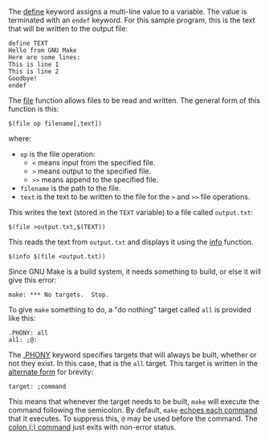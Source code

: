 The [define][1] keyword assigns a multi-line value to a variable. The value
is terminated with an `endef` keyword. For this sample program, this is the
text that will be written to the output file:

```make
define TEXT
Hello from GNU Make
Here are some lines:
This is line 1
This is line 2
Goodbye!
endef
```

The [file][2] function allows files to be read and written. The general form
of this function is this:

```make
$(file op filename[,text])
```

where:

* `op` is the file operation:
  * `<` means input from the specified file.
  * `>` means output to the specified file.
  * `>>` means append to the specified file.
* `filename` is the path to the file.
* `text` is the text to be written to the file for the `>` and `>>` file
  operations.

This writes the text (stored in the `TEXT` variable) to a file called
`output.txt`:

```make
$(file >output.txt,$(TEXT))
```

This reads the text from `output.txt` and displays it using the [info][3]
function.

```make
$(info $(file <output.txt))
```

Since GNU Make is a build system, it needs something to build, or else it will
give this error:

```
make: *** No targets.  Stop.
```

To give `make` something to do, a "do nothing" target called `all` is provided
like this:

```make
.PHONY: all
all: ;@:
```

The [.PHONY][4] keyword specifies targets that will always be built, whether or
not they exist. In this case, that is the `all` target. This target is written
in the [alternate form][5] for brevity:

```make
target: ;command
```

This means that whenever the target needs to be built, `make` will execute the
command following the semicolon. By default, `make` [echoes each command][6]
that it executes. To suppress this, `@` may be used before the command. The
[colon (:) command][7] just exits with non-error status.


[1]: https://www.gnu.org/software/make/manual/html_node/Multi_002dLine.html
[2]: https://www.gnu.org/software/make/manual/html_node/File-Function.html
[3]: https://www.gnu.org/software/make/manual/html_node/Make-Control-Functions.html
[4]: https://www.gnu.org/software/make/manual/html_node/Phony-Targets.html
[5]: https://www.gnu.org/software/make/manual/html_node/Rule-Syntax.html
[6]: https://www.gnu.org/software/make/manual/html_node/Echoing.html
[7]: https://man7.org/linux/man-pages/man1/colon.1p.html
